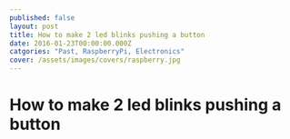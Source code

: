 ```yaml
---
published: false
layout: post
title: How to make 2 led blinks pushing a button
date: 2016-01-23T00:00:00.000Z
catgories: "Past, RaspberryPi, Electronics"
cover: /assets/images/covers/raspberry.jpg
---
```


# How to make 2 led blinks pushing a button


